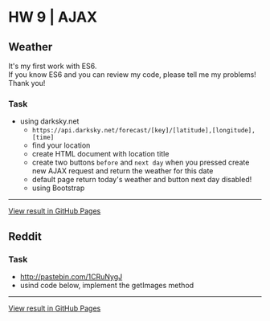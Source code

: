 # HW 9 | AJAX

## Weather

It's my first work with ES6. <br />
If you know ES6 and you can review my code, please tell me my problems! <br />
Thank you! <br />

### Task

- using darksky.net
    - `https://api.darksky.net/forecast/[key]/[latitude],[longitude],[time]`
    - find your location
    - create HTML document with location title
    - create two buttons `before` and `next day` when you pressed create new AJAX request and return the weather for this date
    - default page return today's weather and button next day disabled!
    - using Bootstrap


---

[View result in GitHub Pages](https://mvolodya.github.io/hw-9-AJAX/weather)


## Reddit

### Task
- http://pastebin.com/1CRuNygJ
- usind code below, implement the getImages method

---

[View result in GitHub Pages](https://mvolodya.github.io/hw-9-AJAX/reddit)
